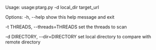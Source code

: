 Usage: usage:ptarg.py -d local_dir target_url


Options:
  -h, --help                      show this help message and exit
  
  -t THREADS, --threads=THREADS   set the threads to scan
  
  -d DIRECTORY, --dir=DIRECTORY   set local directory to compare with remote directory
